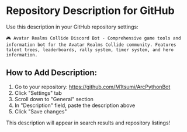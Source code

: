# Repository Description for GitHub

Use this description in your GitHub repository settings:

```
🎮 Avatar Realms Collide Discord Bot - Comprehensive game tools and information bot for the Avatar Realms Collide community. Features talent trees, leaderboards, rally system, timer system, and hero information.
```

## How to Add Description:
1. Go to your repository: https://github.com/M1tsumi/ArcPythonBot
2. Click "Settings" tab
3. Scroll down to "General" section
4. In "Description" field, paste the description above
5. Click "Save changes"

This description will appear in search results and repository listings! 